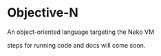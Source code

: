 # Objective-N
An object-oriented language targeting the Neko VM

steps for running code and docs will come soon.
